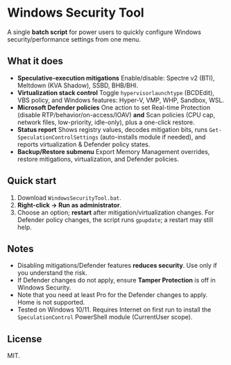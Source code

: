# Windows Security Tool

A single **batch script** for power users to quickly configure Windows security/performance settings from one menu.

## What it does

* **Speculative-execution mitigations**
  Enable/disable: Spectre v2 (BTI), Meltdown (KVA Shadow), SSBD, BHB/BHI.
* **Virtualization stack control**
  Toggle `hypervisorlaunchtype` (BCDEdit), VBS policy, and Windows features: Hyper-V, VMP, WHP, Sandbox, WSL.
* **Microsoft Defender policies**
  One action to set Real-time Protection (disable RTP/behavior/on-access/IOAV) **and** Scan policies (CPU cap, network files, low-priority, idle-only), plus a one-click restore.
* **Status report**
  Shows registry values, decodes mitigation bits, runs `Get-SpeculationControlSettings` (auto-installs module if needed), and reports virtualization & Defender policy states.
* **Backup/Restore submenu**
  Export Memory Management overrides, restore mitigations, virtualization, and Defender policies.

## Quick start

1. Download `WindowsSecurityTool.bat`.
2. **Right-click → Run as administrator**.
3. Choose an option; **restart** after mitigation/virtualization changes.
   For Defender policy changes, the script runs `gpupdate`; a restart may still help.

## Notes

* Disabling mitigations/Defender features **reduces security**. Use only if you understand the risk.
* If Defender changes do not apply, ensure **Tamper Protection** is off in Windows Security.
* Note that you need at least Pro for the Defender changes to apply. Home is not supported.
* Tested on Windows 10/11. Requires Internet on first run to install the `SpeculationControl` PowerShell module (CurrentUser scope).

## License

MIT.
